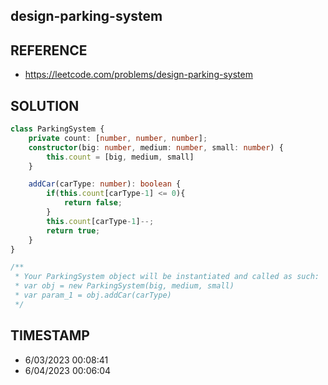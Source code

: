 ## design-parking-system

## REFERENCE

- https://leetcode.com/problems/design-parking-system

## SOLUTION

``` Typescript
class ParkingSystem {
    private count: [number, number, number];
    constructor(big: number, medium: number, small: number) {
        this.count = [big, medium, small]
    }

    addCar(carType: number): boolean {
        if(this.count[carType-1] <= 0){
            return false;
        }
        this.count[carType-1]--;
        return true;
    }
}

/**
 * Your ParkingSystem object will be instantiated and called as such:
 * var obj = new ParkingSystem(big, medium, small)
 * var param_1 = obj.addCar(carType)
 */
```

## TIMESTAMP

- 6/03/2023 00:08:41
- 6/04/2023 00:06:04
